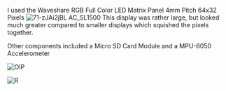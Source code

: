 I used the Waveshare RGB Full Color LED Matrix Panel 4mm Pitch 64x32 Pixels
![71-zJAi2jBL _AC_SL1500_](https://github.com/LleytonMartin/DIY-TIDBYT/assets/100320409/598959b6-9928-42aa-ab63-13d9ef577c5b)
This display was rather large, but looked much greater compared to smaller displays which squished the pixels together.

Other components included a Micro SD Card Module and a MPU-6050 Accelerometer

![OIP](https://github.com/LleytonMartin/DIY-TIDBYT/assets/100320409/04635eaa-e629-4c29-ae7a-83d84a4741f7)


![R](https://github.com/LleytonMartin/DIY-TIDBYT/assets/100320409/8bbde58b-8108-411d-a20f-f5cb11e670cf)

